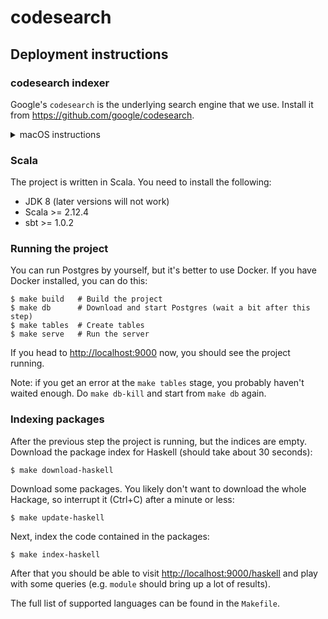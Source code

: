 # codesearch

## Deployment instructions

### codesearch indexer

Google's `codesearch` is the underlying search engine that we use. Install
it from <https://github.com/google/codesearch>.

<details><summary>macOS instructions</summary>

1. Install Go: `brew install go`
2. Add `$HOME/go/bin` to the PATH
3. Download and build `codesearch` (should be almost instanteous):
   `go get github.com/google/codesearch/cmd/...`

</details>

### Scala

The project is written in Scala. You need to install the following:

* JDK 8 (later versions will not work)
* Scala >= 2.12.4
* sbt >= 1.0.2

### Running the project

You can run Postgres by yourself, but it's better to use Docker. If you have
Docker installed, you can do this:

    $ make build   # Build the project
    $ make db      # Download and start Postgres (wait a bit after this step)
    $ make tables  # Create tables
    $ make serve   # Run the server

If you head to <http://localhost:9000> now, you should see the project running.

Note: if you get an error at the `make tables` stage, you probably haven't
waited enough. Do `make db-kill` and start from `make db` again.

### Indexing packages

After the previous step the project is running, but the indices are empty.
Download the package index for Haskell (should take about 30 seconds):

    $ make download-haskell

Download some packages. You likely don't want to download the whole Hackage,
so interrupt it (Ctrl+C) after a minute or less:

    $ make update-haskell

Next, index the code contained in the packages:

    $ make index-haskell

After that you should be able to visit <http://localhost:9000/haskell> and
play with some queries (e.g. `module` should bring up a lot of results).

The full list of supported languages can be found in the `Makefile`.
